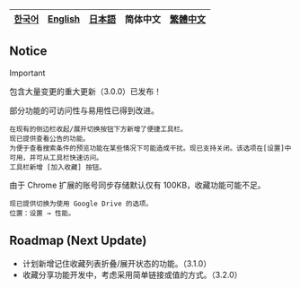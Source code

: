 | [한국어](../ko/notice.md) | [English](../en/notice.md) | [日本語](../ja/notice.md) | **简体中文** | [繁體中文](../zh_TW/notice.md) |
|---|---|---|---|---|

## Notice

> [!IMPORTANT]
> 包含大量变更的重大更新（3.0.0）已发布！

部分功能的可访问性与易用性已得到改进。
```
在现有的侧边栏收起/展开切换按钮下方新增了便捷工具栏。
现已提供查看公告的功能。
为便于查看搜索条件的预览功能在某些情况下可能造成干扰。现已支持关闭。该选项在[设置]中可用，并可从工具栏快速访问。
工具栏新增 [加入收藏] 按钮。
```

由于 Chrome 扩展的账号同步存储默认仅有 100KB，收藏功能可能不足。
```
现已提供切换为使用 Google Drive 的选项。
位置：设置 → 性能。
```

## Roadmap (Next Update)

- 计划新增记住收藏列表折叠/展开状态的功能。（3.1.0）
- 收藏分享功能开发中，考虑采用简单链接或值的方式。（3.2.0）
